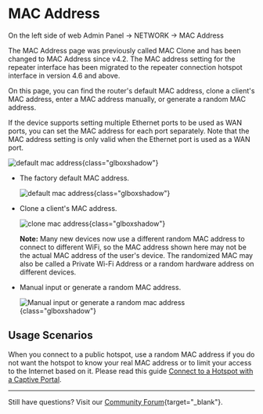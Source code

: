 # MAC Address

On the left side of web Admin Panel -> NETWORK -> MAC Address

The MAC Address page was previously called MAC Clone and has been changed to MAC Address since v4.2.
The MAC address setting for the repeater interface has been migrated to the repeater connection hotspot interface in version 4.6 and above.

On this page, you can find the router's default MAC address, clone a client's MAC address, enter a MAC address manually, or generate a random MAC address.

If the device supports setting multiple Ethernet ports to be used as WAN ports, you can set the MAC address for each port separately. Note that the MAC address setting is only valid when the Ethernet port is used as a WAN port.

![default mac address](https://static.gl-inet.com/docs/router/en/4/interface_guide/mac_address/mac_address.png){class="glboxshadow"}

* The factory default MAC address.

    ![default mac address](https://static.gl-inet.com/docs/router/en/4/interface_guide/mac_address/factory_default.png){class="glboxshadow"}

* Clone a client's MAC address.

    ![clone mac address](https://static.gl-inet.com/docs/router/en/4/interface_guide/mac_address/clone.png){class="glboxshadow"}

    **Note:** Many new devices now use a different random MAC address to connect to different WiFi, so the MAC address shown here may not be the actual MAC address of the user's device. The randomized MAC may also be called a Private Wi-Fi Address or a random hardware address on different devices.

* Manual input or generate a random MAC address.

    ![Manual input or generate a random mac address](https://static.gl-inet.com/docs/router/en/4/interface_guide/mac_address/manual.png){class="glboxshadow"}

## Usage Scenarios

When you connect to a public hotspot, use a random MAC address if you do not want the hotspot to know your real MAC address or to limit your access to the Internet based on it. Please read this guide [Connect to a Hotspot with a Captive Portal](../faq/connect_to_a_hotspot_with_captive_portal.md).

---

Still have questions? Visit our [Community Forum](https://forum.gl-inet.com){target="_blank"}.
